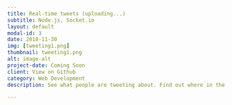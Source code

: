 ```yaml
---
title: Real-time tweets (uploading...)
subtitle: Node.js, Socket.io
layout: default
modal-id: 3
date: 2018-11-30
img: [tweeting1.png]
thumbnail: tweeting1.png
alt: image-alt
project-date: Coming Soon
client: View on Github
category: Web Development
description: See what people are tweeting about. Find out where in the world people are tweeting and what areas is twitter most prevalent. Search for certain topics or keywords to find what is being said about it.

---
```

